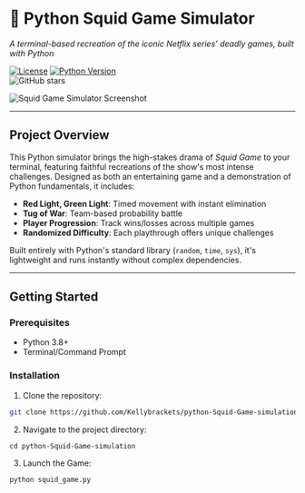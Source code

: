 # 🦑 Python Squid Game Simulator  
*A terminal-based recreation of the iconic Netflix series' deadly games, built with Python*

[![License](https://img.shields.io/badge/License-MIT-blue.svg)](LICENSE) 
[![Python Version](https://img.shields.io/badge/Python-3.8%2B-yellowgreen)](https://www.python.org/)  
![GitHub stars](https://img.shields.io/github/stars/Kellybrackets/python-Squid-Game-simulation?style=social)  

![Squid Game Simulator Screenshot](screenshot.png)  

---

## Project Overview  
This Python simulator brings the high-stakes drama of *Squid Game* to your terminal, featuring faithful recreations of the show's most intense challenges. Designed as both an entertaining game and a demonstration of Python fundamentals, it includes:  

- **Red Light, Green Light**: Timed movement with instant elimination  
- **Tug of War**: Team-based probability battle  
- **Player Progression**: Track wins/losses across multiple games  
- **Randomized Difficulty**: Each playthrough offers unique challenges  

Built entirely with Python's standard library (`random`, `time`, `sys`), it's lightweight and runs instantly without complex dependencies.

---

## Getting Started  

### Prerequisites  
- Python 3.8+  
- Terminal/Command Prompt  

### Installation  
1. Clone the repository:  
```bash
git clone https://github.com/Kellybrackets/python-Squid-Game-simulation.git
```
2.	Navigate to the project directory:
```
cd python-Squid-Game-simulation
```
3.	Launch the Game:
```
python squid_game.py
